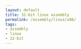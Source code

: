```yaml
---
layout: default
title: 32-bit linux assembly
permalink: /assembly/linux/x86/
tags:
- assembly
- linux
- 32-bit
---
```

